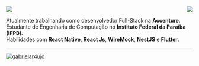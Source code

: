 <img  align='right' src="https://github-readme-stats.vercel.app/api?username=gabrielar4ujo&show_icons=true&title_color=783c00&text_color=af552e&icon_color=783c00&bg_color=f8efd4&cache_seconds=2300">

<img src="https://img.shields.io/static/v1?label=Overview&message=Antonio Gabriel&color=f8efd4&style=for-the-badge&logo=GitHub">

<p>

Atualmente trabalhando como desenvolvedor Full-Stack na **Accenture**.<br/>
Estudante de Engenharia de Computação no **Instituto Federal da Paraíba (IFPB)**.<br/>
Habilidades com **React Native**, **React Js**, **WireMock**, **NestJS** e **Flutter**.<br/>

</p>
<hr>


[![gabrielar4ujo](https://github-readme-stats.vercel.app/api/top-langs/?username=gabrielar4ujo&hide=html&layout=compact=true&theme=default)](https://github.com/gabrielar4ujo/)
